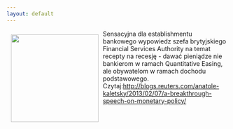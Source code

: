 ```yaml
---
layout: default
---
```

<p><img src="{{site.baseurl}}\articles\pictures\465.Adair_Turner.jpg" align="left" style="margin: 10px 10px" width="200"><!--126-->
<p>Sensacyjna dla establishmentu bankowego wypowiedz szefa brytyjskiego Financial Services Authority na temat recepty na recesję - dawać pieniądze nie bankierom w ramach Quantitative Easing, ale obywatelom w ramach dochodu podstawowego. Czytaj:<a href="http://blogs.reuters.com/anatole-kaletsky/2013/02/07/a-breakthrough-speech-on-monetary-policy/" title="Adair Turner " target="">http://blogs.reuters.com/anatole-kaletsky/2013/02/07/a-breakthrough-speech-on-monetary-policy/</a></p>